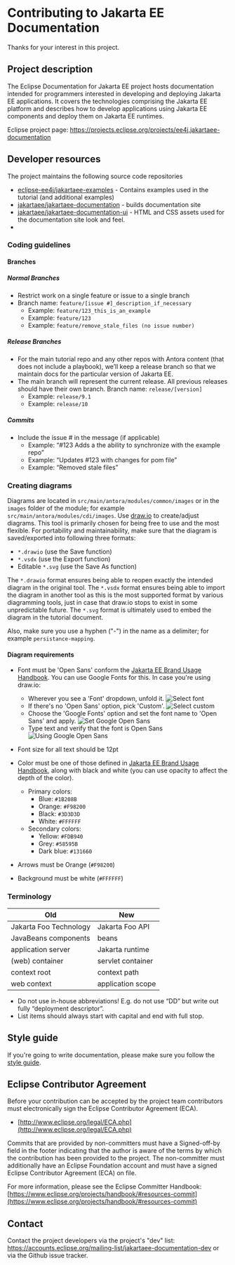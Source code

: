 # Contributing to Jakarta EE Documentation

Thanks for your interest in this project.

## Project description

The Eclipse Documentation for Jakarta EE project hosts documentation intended for programmers interested in developing and deploying Jakarta EE applications. It covers the technologies comprising the Jakarta EE platform and describes how to develop applications using Jakarta EE components and deploy them on Jakarta EE runtimes.

Eclipse project page: https://projects.eclipse.org/projects/ee4j.jakartaee-documentation

## Developer resources

The project maintains the following source code repositories

* [eclipse-ee4j/jakartaee-examples](https://github.com/eclipse-ee4j/jakartaee-examples) - Contains examples used in the tutorial (and additional examples)
* [jakartaee/jakartaee-documentation](https://github.com/jakartaee/jakartaee-documentation) - builds documentation site
* [jakartaee/jakartaee-documentation-ui](https://github.com/jakartaee/jakartaee-documentation-ui) - HTML and CSS assets used for the documentation site look and feel.
* 
### Coding guidelines

#### Branches

##### Normal Branches

* Restrict work on a single feature or issue to a single branch
* Branch name: `feature/[issue #]_description_if_necessary`
  * Example: `feature/123_this_is_an_example`
  * Example: `feature/123`
  * Example: `feature/remove_stale_files (no issue number)`

##### Release Branches

* For the main tutorial repo and any other repos with Antora content (that does not include a playbook), we’ll keep a release branch so that we maintain docs for the particular version of Jakarta EE.
* The main branch will represent the current release. All previous releases should have their own branch.
Branch name: `release/[version]`
  * Example: `release/9.1`
  * Example: `release/10`

##### Commits

* Include the issue # in the message (if applicable)
  * Example: “#123 Adds a the ability to synchronize with the example repo”
  * Example: “Updates #123 with changes for pom file”
  * Example: “Removed stale files”

### Creating diagrams

Diagrams are located in `src/main/antora/modules/common/images` or in the `images` folder of the module;
for example `src/main/antora/modules/cdi/images`.
Use [draw.io](https://draw.io) to create/adjust diagrams.
This tool is primarily chosen for being free to use and the most flexible.
For portability and maintainability, make sure that the diagram is saved/exported into following three formats:

- `*.drawio` (use the Save function)
- `*.vsdx` (use the Export function)
- Editable `*.svg` (use the Save As function) 

The `*.drawio` format ensures being able to reopen exactly the intended diagram in the original tool.
The `*.vsdx` format ensures being able to import the diagram in another tool as this is the most supported format by
various diagramming tools, just in case that draw.io stops to exist in some unpredictable future.
The `*.svg` format is ultimately used to embed the diagram in the tutorial document.

Also, make sure you use a hyphen ("-") in the name as a delimiter; for example `persistance-mapping`.

#### Diagram requirements

- Font must be 'Open Sans' conform
  the [Jakarta EE Brand Usage Handbook](https://jakarta.ee/legal/trademark_guidelines/jakarta-ee-branding-guidelines.pdf).
  You can use Google Fonts for this.
  In case you're using draw.io:
    - Wherever you see a 'Font' dropdown, unfold it.
      ![Select font](readme-images/drawio-font-1-select-font.png)
    - If there's no 'Open Sans' option, pick 'Custom'.
      ![Select custom](readme-images/drawio-font-2-select-custom.png)
    - Choose the 'Google Fonts' option and set the font name to 'Open Sans' and apply.
      ![Set Google Open Sans](readme-images/drawio-font-3-set-google-open-sans.png)
    - Type text and verify that the font is Open Sans
      ![Using Google Open Sans](readme-images/drawio-font-4-using-google-open-sans.png)
- Font size for all text should be 12pt 

- Color must be one of those defined
  in [Jakarta EE Brand Usage Handbook](https://jakarta.ee/legal/trademark_guidelines/jakarta-ee-branding-guidelines.pdf),
  along with black and white (you can use opacity to affect the depth of the color).
    - Primary colors:
        - Blue: `#1B208B`
        - Orange: `#F98200`
        - Black: `#3D3D3D`
        - White: `#FFFFFF`
    - Secondary colors:
        - Yellow: `#FDB940`
        - Grey: `#58595B`
        - Dark blue: `#131660`

- Arrows must be Orange (`#F98200`)
 
- Background must be white (`#FFFFFF`) 

### Terminology

| Old | New |
| --- | --- |
| Jakarta Foo Technology | Jakarta Foo API |
| JavaBeans components | beans |
| application server | Jakarta runtime |
| (web) container | servlet container | 
| context root | context path |
| web context | application scope |

* Do not use in-house abbreviations! E.g. do not use “DD” but write out fully “deployment descriptor”.
* List items should always start with capital and end with full stop.

## Style guide

If you're going to write documentation, please make sure you follow the [style guide](STYLE_GUIDE.adoc).

## Eclipse Contributor Agreement

Before your contribution can be accepted by the project team contributors must
electronically sign the Eclipse Contributor Agreement (ECA).

* [http://www.eclipse.org/legal/ECA.php](http://www.eclipse.org/legal/ECA.php)

Commits that are provided by non-committers must have a Signed-off-by field in
the footer indicating that the author is aware of the terms by which the
contribution has been provided to the project. The non-committer must
additionally have an Eclipse Foundation account and must have a signed Eclipse
Contributor Agreement (ECA) on file.

For more information, please see the Eclipse Committer Handbook:
[https://www.eclipse.org/projects/handbook/#resources-commit](https://www.eclipse.org/projects/handbook/#resources-commit)

## Contact

Contact the project developers via the project's "dev" list:
https://accounts.eclipse.org/mailing-list/jakartaee-documentation-dev or via the Github issue tracker.
